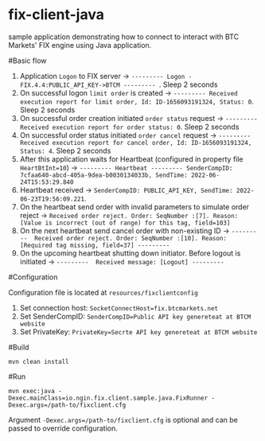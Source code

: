 # fix-client-java

sample application demonstrating how to connect to interact with BTC Markets' FIX engine using Java application. 

#Basic flow

1) Application `Logon` to FIX server -> `--------- Logon -FIX.4.4:PUBLIC_API_KEY->BTCM --------- `. Sleep 2 seconds
2) On successful logon `limit order` is created -> `--------- Received execution report for limit order, Id: ID-1656093191324, Status: 0`. Sleep 2 seconds
3) On successful order creation initiated `order status` request -> `--------- Received execution report for order status: 0`. Sleep 2 seconds
4) On successful order status initiated `order cancel` request -> `--------- Received execution report for cancel order, Id: ID-1656093191324, Status: 4`. Sleep 2 seconds
5) After this application waits for Heartbeat (configured in property file `HeartBtInt=10`) -> `--------- Heartbeat --------- SenderCompID: 7cfaa640-abcd-405a-9dea-b0030134033b, SendTime: 2022-06-24T15:53:29.840`
6) Heartbeat received -> `SenderCompID: PUBLIC_API_KEY, SendTime: 2022-06-23T19:56:09.221`.
7) On the heartbeat send order with invalid parameters to simulate order reject -> `Received order reject. Order: SeqNumber :[7]. Reason: [Value is incorrect (out of range) for this tag, field=103] `
8) On the next heartbeat send cancel order with non-existing ID -> `---------  Received order reject. Order: SeqNumber :[10]. Reason: [Required tag missing, field=37] ---------`
9) On the upcoming heartbeat shutting down initiator. Before logout is initiated -> `---------  Received message: [Logout] ---------`

#Configuration

Configuration file is located at `resources/fixclientconfig`

1) Set connection host:  `SocketConnectHost=fix.btcmarkets.net`
2) Set SenderCompID:     `SenderCompID=Public API key genereteat at BTCM website`
3) Set PrivateKey:       `PrivateKey=Secrte API key genereteat at BTCM website`


#Build

`mvn clean install`

#Run

`mvn exec:java -Dexec.mainClass=io.ngin.fix.client.sample.java.FixRunner -Dexec.args=/path-to/fixclient.cfg`

Argument `-Dexec.args=/path-to/fixclient.cfg` is optional and can be passed to override configuration.